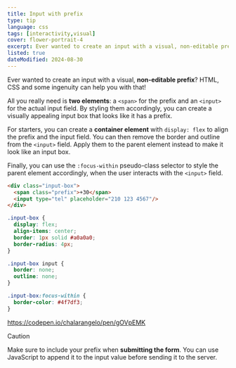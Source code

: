 ```yaml
---
title: Input with prefix
type: tip
language: css
tags: [interactivity,visual]
cover: flower-portrait-4
excerpt: Ever wanted to create an input with a visual, non-editable prefix? CSS can help you with that!
listed: true
dateModified: 2024-08-30
---
```


Ever wanted to create an input with a visual, **non-editable prefix**? HTML, CSS and some ingenuity can help you with that!

All you really need is **two elements**: a `<span>` for the prefix and an `<input>` for the actual input field. By styling them accordingly, you can create a visually appealing input box that looks like it has a prefix.

For starters, you can create a **container element** with `display: flex` to align the prefix and the input field. You can then remove the border and outline from the `<input>` field. Apply them to the parent element instead to make it look like an input box.

Finally, you can use the `:focus-within` pseudo-class selector to style the parent element accordingly, when the user interacts with the `<input>` field.

```html
<div class="input-box">
  <span class="prefix">+30</span>
  <input type="tel" placeholder="210 123 4567"/>
</div>
```

```css
.input-box {
  display: flex;
  align-items: center;
  border: 1px solid #a0a0a0;
  border-radius: 4px;
}

.input-box input {
  border: none;
  outline: none;
}

.input-box:focus-within {
  border-color: #4f7df3;
}
```

https://codepen.io/chalarangelo/pen/gOVpEMK

> [!CAUTION]
>
> Make sure to include your prefix when **submitting the form**. You can use JavaScript to append it to the input value before sending it to the server.
